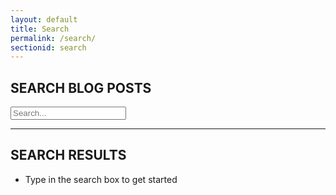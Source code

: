 ```yaml
---
layout: default
title: Search
permalink: /search/
sectionid: search
---
```


## SEARCH BLOG POSTS

<form id="search-form">
    <div id="search-container" class="form-group">
      <input class="form-control" type="text" id="search-box" name="query" placeholder="Search...">
      <br>
    </div>
</form>

<hr>

## SEARCH RESULTS

<ul id="search-box-results">
<li>Type in the search box to get started</li>
</ul>

<script>    
  window.store = {
    {% for post in site.posts %}
      "{{ post.url | slugify }}": {
        "title": "{{ post.title | xml_escape }}",
        "author": "{{ post.author | xml_escape }}",
        "category": "{{ post.category | xml_escape }}",
        "tags": "{{ post.tags | xml_escape }}",
        "content": {{ post.content | strip_html | strip_newlines | jsonify }},
        "url": "{{ post.url | xml_escape }}"
      }
      {% unless forloop.last %},{% endunless %}
    {% endfor %}
  };
</script>
<script src="/js/lunr.min.js"></script>
<script src="/js/search.js"></script>
